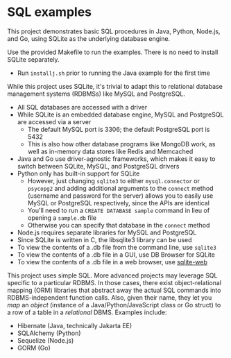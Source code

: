 # SQL examples

This project demonstrates basic SQL procedures in Java, Python, Node.js, and Go, using SQLite as the underlying database engine.

Use the provided Makefile to run the examples. There is no need to install SQLite separately.

- Run `installj.sh` prior to running the Java example for the first time

While this project uses SQLite, it's trivial to adapt this to relational database management systems (RDBMSs) like MySQL and PostgreSQL.

- All SQL databases are accessed with a driver
- While SQLite is an embedded database engine, MySQL and PostgreSQL are accessed via a server
    - The default MySQL port is 3306; the default PostgreSQL port is 5432
    - This is also how other database programs like MongoDB work, as well as in-memory data stores like Redis and Memcached
- Java and Go use driver-agnostic frameworks, which makes it easy to switch between SQLite, MySQL, and PostgreSQL drivers
- Python only has built-in support for SQLite
    - However, just changing `sqlite3` to either `mysql.connector` or `psycopg2` and adding additional arguments to the `connect` method (username and password for the server) allows you to easily use MySQL or PostgreSQL respectively, since the APIs are identical
    - You'll need to run a `CREATE DATABASE sample` command in lieu of opening a `sample.db` file
    - Otherwise you can specify that database in the `connect` method
- Node.js requires separate libraries for MySQL and PostgreSQL
- Since SQLite is written in C, the libsqlite3 library can be used
- To view the contents of a .db file from the command line, use `sqlite3`
- To view the contents of a .db file in a GUI, use DB Browser for SQLite
- To view the contents of a .db file in a web browser, use [sqlite-web](https://github.com/coleifer/sqlite-web)

This project uses simple SQL. More advanced projects may leverage SQL specific to a particular RDBMS. In those cases, there exist object-relational mapping (ORM) libraries that abstract away the actual SQL commands into RDBMS-independent function calls. Also, given their name, they let you _map_ an _object_ (instance of a Java/Python/JavaScript class or Go struct) to a row of a table in a _relational_ DBMS. Examples include:

- Hibernate (Java, technically Jakarta EE)
- SQLAlchemy (Python)
- Sequelize (Node.js)
- GORM (Go)
